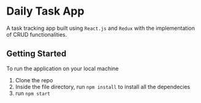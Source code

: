 
# Daily Task App

A task tracking app built using `React.js` and `Redux` with the implementation of CRUD functionalities.

## Getting Started

To run the application on your local machine 

1. Clone the repo 
2. Inside the file directory, run `npm install` to install all the dependecies
3. run `npm start` 



